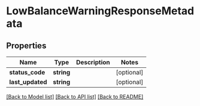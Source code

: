 # LowBalanceWarningResponseMetadata

## Properties
Name | Type | Description | Notes
------------ | ------------- | ------------- | -------------
**status_code** | **string** |  | [optional] 
**last_updated** | **string** |  | [optional] 

[[Back to Model list]](../README.md#documentation-for-models) [[Back to API list]](../README.md#documentation-for-api-endpoints) [[Back to README]](../README.md)


